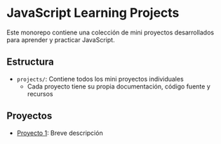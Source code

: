 # JavaScript Learning Projects

Este monorepo contiene una colección de mini proyectos desarrollados para aprender y practicar JavaScript.

## Estructura

- `projects/`: Contiene todos los mini proyectos individuales
  - Cada proyecto tiene su propia documentación, código fuente y recursos

## Proyectos

- [Proyecto 1](./projects/Biblioteca-Digital): Breve descripción
